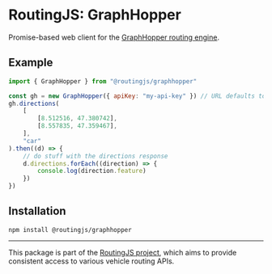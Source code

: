 # RoutingJS: GraphHopper

Promise-based web client for the [GraphHopper routing engine](https://www.graphhopper.com).

## Example

```js
import { GraphHopper } from "@routingjs/graphhopper"

const gh = new GraphHopper({ apiKey: "my-api-key" }) // URL defaults to https://api.openrouteservice.org
gh.directions(
    [
        [8.512516, 47.380742],
        [8.557835, 47.359467],
    ],
    "car"
).then((d) => {
    // do stuff with the directions response
    d.directions.forEach((direction) => {
        console.log(direction.feature)
    })
})
```

## Installation

```
npm install @routingjs/graphhopper
```

---

This package is part of the [RoutingJS project](https://github.com/gis-ops/routingjs), which aims to provide consistent access to various vehicle routing APIs.
